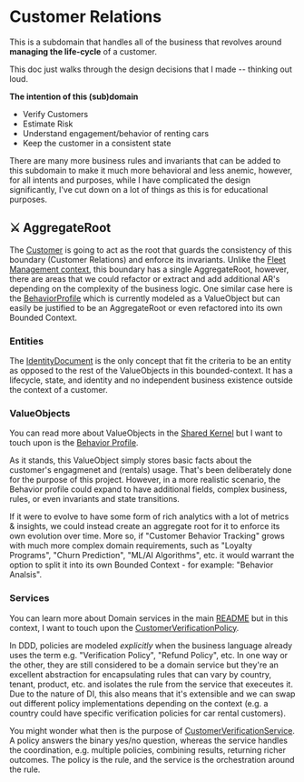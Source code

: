 # Customer Relations

This is a subdomain that handles all of the business that revolves around **managing the life-cycle** of a customer.

This doc just walks through the design decisions that I made -- thinking out loud.

**The intention of this (sub)domain**
- Verify Customers
- Estimate Risk
- Understand engagement/behavior of renting cars
- Keep the customer in a consistent state

There are many more business rules and invariants that can be added to this subdomain to make it much more behavioral and less anemic, however, for all intents and purposes, while I have complicated the design significantly, I've cut down on a lot of things as this is for educational purposes.

## ⚔️ AggregateRoot
The [Customer](./Customer.cs) is going to act as the root that guards the consistency of this boundary (Customer Relations) and enforce its invariants. Unlike the [Fleet Management context](../FleetManagement/README.md), this boundary has a single AggregateRoot, however, there are areas that we could refactor or extract and add additional AR's depending on the complexity of the business logic. One similar case here is the [BehaviorProfile](./ValueObjects/BehaviorProfile.cs) which is currently modeled as a ValueObject but can easily be justified to be an AggregateRoot or even refactored into its own Bounded Context.

### Entities
The [IdentityDocument](./Entities/IdentityDocument.cs) is the only concept that fit the criteria to be an entity as opposed to the rest of the ValueObjects in this bounded-context. It has a lifecycle, state, and identity and no independent business existence outside the context of a customer.

### ValueObjects
You can read more about ValueObjects in the [Shared Kernel](../../Demo.SharedKernel/README.md) but I want to touch upon is the [Behavior Profile](./ValueObjects/BehaviorProfile.cs).

As it stands, this ValueObject simply stores basic facts about the customer's engagmenet and (rentals) usage. That's been deliberately done for the purpose of this project. However, in a more realistic scenario, the Behavior profile could expand to have additional fields, complex business, rules, or even invariants and state transitions. 

If it were to evolve to have some form of rich analytics with a lot of metrics & insights, we could instead create an aggregate root for it to enforce its own evolution over time. More so, if "Customer Behavior Tracking" grows with much more complex domain requirements, such as "Loyalty Programs", "Churn Prediction", "ML/AI Algorithms", etc. it would warrant the option to split it into its own Bounded Context - for example: "Behavior Analsis".

### Services
You can learn more about Domain services in the main [README](../../../README.md) but in this context, I want to touch upon the [CustomerVerificationPolicy](./Services/CustomerVerificationPolicy.cs).

In DDD, policies are modeled *explicitly* when the business language already uses the term e.g. "Verification Policy", "Refund Policy", etc. In one way or the other, they are still considered to be a domain service but they're an excellent abstraction for encapsulating rules that can vary by country, tenant, product, etc. and isolates the rule from the service that execeutes it. Due to the nature of DI, this also means that it's extensible and we can swap out different policy implementations depending on the context (e.g. a country could have specific verification policies for car rental customers).

You might wonder what then is the purpose of [CustomerVerificationService](./Services/CustomerVerificationService.cs). A policy answers the binary yes/no question, whereas the service handles the coordination, e.g. multiple policies, combining results, returning richer outcomes. The policy is the rule, and the service is the orchestration around the rule.